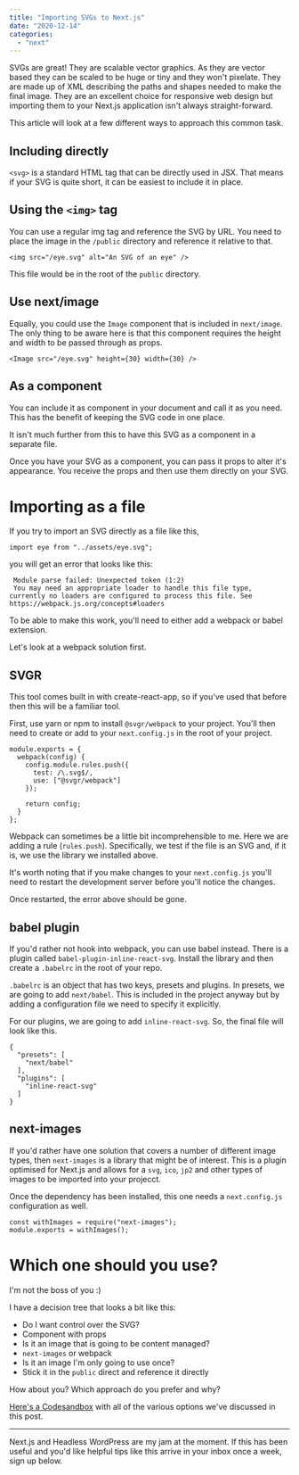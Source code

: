 ```yaml
---
title: "Importing SVGs to Next.js"
date: "2020-12-14"
categories: 
  - "next"
---
```


SVGs are great! They are scalable vector graphics. As they are vector based they can be scaled to be huge or tiny and they won't pixelate. They are made up of XML describing the paths and shapes needed to make the final image. They are an excellent choice for responsive web design but importing them to your Next.js application isn't always straight-forward.

This article will look at a few different ways to approach this common task.

## Including directly

`<svg>` is a standard HTML tag that can be directly used in JSX. That means if your SVG is quite short, it can be easiest to include it in place.

## Using the `<img>` tag

You can use a regular img tag and reference the SVG by URL. You need to place the image in the `/public` directory and reference it relative to that.

```
<img src="/eye.svg" alt="An SVG of an eye" />
```

This file would be in the root of the `public` directory.

## Use next/image

Equally, you could use the `Image` component that is included in `next/image`. The only thing to be aware here is that this component requires the height and width to be passed through as props.

```
<Image src="/eye.svg" height={30} width={30} />
```

## As a component

You can include it as component in your document and call it as you need. This has the benefit of keeping the SVG code in one place.

It isn't much further from this to have this SVG as a component in a separate file.

Once you have your SVG as a component, you can pass it props to alter it's appearance. You receive the props and then use them directly on your SVG.

# Importing as a file

If you try to import an SVG directly as a file like this,

```
import eye from "../assets/eye.svg";
```

you will get an error that looks like this:

```
 Module parse failed: Unexpected token (1:2)
 You may need an appropriate loader to handle this file type, currently no loaders are configured to process this file. See https://webpack.js.org/concepts#loaders
```

To be able to make this work, you'll need to either add a webpack or babel extension.

Let's look at a webpack solution first.

## SVGR

This tool comes built in with create-react-app, so if you've used that before then this will be a familiar tool.

First, use yarn or npm to install `@svgr/webpack` to your project. You'll then need to create or add to your `next.config.js` in the root of your project.

```
module.exports = {
  webpack(config) {
    config.module.rules.push({
      test: /\.svg$/,
      use: ["@svgr/webpack"]
    });

    return config;
  }
};
```

Webpack can sometimes be a little bit incomprehensible to me. Here we are adding a rule (`rules.push`). Specifically, we test if the file is an SVG and, if it is, we use the library we installed above.

It's worth noting that if you make changes to your `next.config.js` you'll need to restart the development server before you'll notice the changes.

Once restarted, the error above should be gone.

## babel plugin

If you'd rather not hook into webpack, you can use babel instead. There is a plugin called `babel-plugin-inline-react-svg`. Install the library and then create a `.babelrc` in the root of your repo.

`.babelrc` is an object that has two keys, presets and plugins. In presets, we are going to add `next/babel`. This is included in the project anyway but by adding a configuration file we need to specify it explicitly.

For our plugins, we are going to add `inline-react-svg`. So, the final file will look like this.

```
{
  "presets": [
    "next/babel"
  ],
  "plugins": [
    "inline-react-svg"
  ]
}
```

## next-images

If you'd rather have one solution that covers a number of different image types, then `next-images` is a library that might be of interest. This is a plugin optimised for Next.js and allows for a `svg`, `ico`, `jp2` and other types of images to be imported into your projecct.

Once the dependency has been installed, this one needs a `next.config.js` configuration as well.

```
const withImages = require("next-images");
module.exports = withImages();
```

# Which one should you use?

I'm not the boss of you :)

I have a decision tree that looks a bit like this:

- Do I want control over the SVG?
- Component with props
- Is it an image that is going to be content managed?
- `next-images` or webpack
- Is it an image I'm only going to use once?
- Stick it in the `public` direct and reference it directly

How about you? Which approach do you prefer and why?

[Here's a Codesandbox](https://codesandbox.io/s/next-import-svg-8rip3) with all of the various options we've discussed in this post.

* * *

Next.js and Headless WordPress are my jam at the moment. If this has been useful and you'd like helpful tips like this arrive in your inbox once a week, sign up below.
